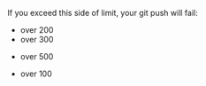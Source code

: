 If you exceed this side of limit, your git push will fail: 
* over 200
* over 300
+ over 500
* over 100
